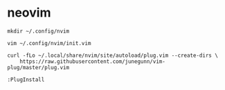 # neovim

``` 
mkdir ~/.config/nvim
```

```
vim ~/.config/nvim/init.vim
```

``` 
curl -fLo ~/.local/share/nvim/site/autoload/plug.vim --create-dirs \
    https://raw.githubusercontent.com/junegunn/vim-plug/master/plug.vim
```

```
:PlugInstall
```
